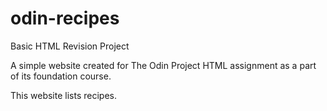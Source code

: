 # odin-recipes
Basic HTML Revision Project

A simple website created for The Odin Project HTML assignment as a part of its foundation course.  

This website lists recipes. 

